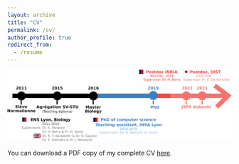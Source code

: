 ```yaml
---
layout: archive
title: "CV"
permalink: /cv/
author_profile: true
redirect_from:
  - /resume
---
```

![Short CV of Dr. Audrey Denizot](/images/cv/cv-short-denizot.png)

You can download a PDF copy of my complete CV [here](/files/pdf/AudreyDenizotCV.pdf).
